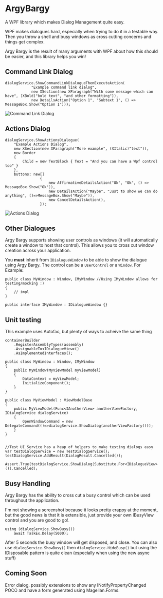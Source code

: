 ArgyBargy
=========

A WPF library which makes Dialog Management quite easy.

WPF makes dialogues hard, especially when trying to do it in a testable way. Then you throw a shell and busy windows as cross cutting concerns and things get complex.

Argy Bargy is the result of many arguments with WPF about how this should be easier, and this library helps you win!

## Command Link Dialog

    dialogService.ShowCommandLinkDialogueThenExecuteAction(
                "Example command link dialog",
                new XSection(new XParagraph("With some message which can have", (XBold)"bold text", "and other formatting")),
                new DetailsAction("Option 1", "Subtext 1", () => MessageBox.Show("Option 1")));
                
   ![Command Link Dialog](https://dl.dropbox.com/u/6428676/CommandLink.PNG)
   
## Actions Dialog

    dialogService.ShowActionsDialogue(
        "Example Actions Dialog",
        new XSection(new XParagraph("More example", (XItalic)"text")),
        new Border
        {
            Child = new TextBlock { Text = "And you can have a Wpf control too" }
        },
        buttons: new[]
                    {
                        new AffirmativeDetailsAction("Ok", "Ok", () => MessageBox.Show("Ok")),
                        new DetailsAction("Maybe", "Just to show we can do anything", ()=>MessageBox.Show("Maybe")), 
                        new CancelDetailsAction(), 
                    });
                    
   ![Actions Dialog](https://dl.dropbox.com/u/6428676/ActionsDialog.PNG)
   
## Other Dialogues
Argy Bargy supports showing user controls as windows (it will automatically create a window to host that control). This allows you to cross cut window creation across your application.

You **must** inherit from `IDialogueWindow` to be able to show the dialogue using Argy Bargy. The control can be a `UserControl` or a `Window`. For Example:

    public class MyWindow : Window, IMyWindow //Using IMyWindow allows for testing/mocking :)
    {
        // impl
    }
    
    public interface IMyWindow : IDialogueWindow {}

## Unit testing
This example uses Autofac, but plenty of ways to acheive the same thing

    containerBuilder
        .RegisterAssemblyTypes(assembly)
        .AssignableTo<IDialogueView>()
        .AsImplementedInterfaces();
    
    public class MyWindow : Window, IMyWindow
    {
        public MyWindow(MyViewModel myViewModel)
        {
            DataContext = myViewModel;
            InitializeComponent();
        }
    }
    
    public class MyViewModel : ViewModelBase
    {
        public MyViewModel(Func<IAnotherView> anotherViewFactory, IDialogService dialogService)
        {
            OpenWindowCommand = new DelegateCommand(()=>dialogService.ShowDialog(anotherViewFactory()));
        }
    }
    
    
    //Test UI Service has a heap of helpers to make testing dialogs easy
    var testDialogService = new TestDialogService();
    testDialogService.AddResult(DialogResult.Cancelled());
    
    Assert.True(testDialogService.ShowDialog(Substitute.For<IDialogueView>()).Cancelled);
   
## Busy Handling
Argy Bargy has the ability to cross cut a busy control which can be used throughout the application.

I'm not showing a screenshot because it looks pretty crappy at the moment, but the good news is that it is extensible, just provide your own IBusyView control and you are good to go!.

    using (dialogService.ShowBusy())
        await TaskEx.Delay(5000);
        
After 5 seconds the busy window will get disposed, and close. You can also use `dialogService.ShowBusy()` then `dialogService.HideBusy()` but using the IDisposable pattern is quite clean (especially when using the new async stuff)

## Coming Soon
Error dialog, possibly extensions to show any INotifyPropertyChanged POCO and have a form generated using Magellan.Forms.